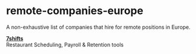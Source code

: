 # remote-companies-europe
A non-exhaustive list of companies that hire for remote positions in Europe.

**[7shifts](https://www.7shifts.com/)**  
Restaurant Scheduling, Payroll & Retention tools
